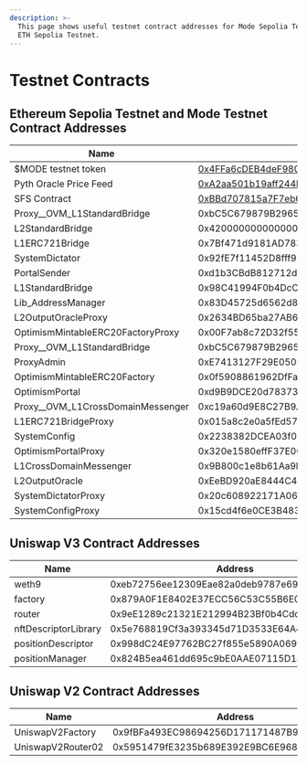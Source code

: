 ```yaml
---
description: >-
  This page shows useful testnet contract addresses for Mode Sepolia Testnet and
  ETH Sepolia Testnet.
---
```


# Testnet Contracts

## Ethereum **Sepolia Testnet and Mode Testnet Contract Addresses**

<table><thead><tr><th width="304">Name </th><th>Address</th></tr></thead><tbody><tr><td>$MODE testnet token</td><td><a href="https://sepolia.explorer.mode.network/token/0x4FFa6cDEB4deF980b75e3F4764797A2CAd1fAEF3">0x4FFa6cDEB4deF980b75e3F4764797A2CAd1fAEF3</a></td></tr><tr><td>Pyth Oracle Price Feed</td><td><a href="https://sepolia.explorer.mode.network/address/0xA2aa501b19aff244D90cc15a4Cf739D2725B5729">0xA2aa501b19aff244D90cc15a4Cf739D2725B5729</a></td></tr><tr><td>SFS Contract</td><td><a href="https://sepolia.explorer.mode.network/address/0xBBd707815a7F7eb6897C7686274AFabd7B579Ff6">0xBBd707815a7F7eb6897C7686274AFabd7B579Ff6</a></td></tr><tr><td>Proxy__OVM_L1StandardBridge</td><td>0xbC5C679879B2965296756CD959C3C739769995E2</td></tr><tr><td>L2StandardBridge</td><td>0x4200000000000000000000000000000000000010</td></tr><tr><td>L1ERC721Bridge</td><td>0x7Bf471d9181AD783c7510243D1B0EBc6f29e9a81</td></tr><tr><td>SystemDictator</td><td>0x92fE7f11452D8fff92ebfFb47036e0443ea110F1</td></tr><tr><td>PortalSender</td><td>0xd1b3CBdB812712d71F5440Af34bf605b34b6c21C</td></tr><tr><td>L1StandardBridge</td><td>0x98C41994F0b4DcCD52fad6BfeA6615de34C2ce0f</td></tr><tr><td>Lib_AddressManager</td><td>0x83D45725d6562d8CD717673D6bb4c67C07dC1905</td></tr><tr><td>L2OutputOracleProxy</td><td>0x2634BD65ba27AB63811c74A63118ACb312701Bfa</td></tr><tr><td>OptimismMintableERC20FactoryProxy</td><td>0x00F7ab8c72D32f55cFf15e8901C2F9f2BF29A3C0</td></tr><tr><td>Proxy__OVM_L1StandardBridge</td><td>0xbC5C679879B2965296756CD959C3C739769995E2</td></tr><tr><td>ProxyAdmin</td><td>0xE7413127F29E050Df65ac3FC9335F85bB10091AE</td></tr><tr><td>OptimismMintableERC20Factory</td><td>0x0f5908861962DfFaB7e4d9a1c9F513F1988E8dCC</td></tr><tr><td>OptimismPortal</td><td>0xd9B9DCE20d7837379cbD4Fa1a58Bc70E595bb9a5</td></tr><tr><td>Proxy__OVM_L1CrossDomainMessenger</td><td>0xc19a60d9E8C27B9A43527c3283B4dd8eDC8bE15C</td></tr><tr><td>L1ERC721BridgeProxy</td><td>0x015a8c2e0a5fEd579dbb05fd290e413Adc6FC24A</td></tr><tr><td>SystemConfig</td><td>0x2238382DCEA03f024993c8a0355917c80B20301F</td></tr><tr><td>OptimismPortalProxy</td><td>0x320e1580effF37E008F1C92700d1eBa47c1B23fD</td></tr><tr><td>L1CrossDomainMessenger</td><td>0x9B800c1e8b61Aa9D141BCD317dDe7849F7A043E5</td></tr><tr><td>L2OutputOracle</td><td>0xEeBD920aE8444C4F5d6aD07879cCBeb53663d93A</td></tr><tr><td>SystemDictatorProxy</td><td>0x20c608922171A06A7bC5448acf6197fEE7448a8b</td></tr><tr><td>SystemConfigProxy</td><td>0x15cd4f6e0CE3B4832B33cB9c6f6Fe6fc246754c2</td></tr></tbody></table>

## **Uniswap V3 Contract Addresses**

<table><thead><tr><th width="306">Name </th><th>Address</th></tr></thead><tbody><tr><td>weth9</td><td>0xeb72756ee12309Eae82a0deb9787e69f5b62949c</td></tr><tr><td>factory</td><td>0x879A0F1E8402E37ECC56C53C55B6E02EB704eDD4</td></tr><tr><td>router</td><td>0x9eE1289c21321E212994B23Bf0b4Cdc453C17EEE</td></tr><tr><td>nftDescriptorLibrary</td><td>0x5e768819Cf3a393345d71D3533E64A4A925F23a9</td></tr><tr><td>positionDescriptor</td><td>0x998dC24E97762BC27f855e5890A0695cad1a3541</td></tr><tr><td>positionManager</td><td>0x824B5ea461dd695c9bE0AAE07115D1aA1cf737DC</td></tr></tbody></table>

## **Uniswap V2 Contract Addresses**

<table><thead><tr><th width="310">Name</th><th>Address</th></tr></thead><tbody><tr><td>UniswapV2Factory</td><td>0x9fBFa493EC98694256D171171487B9D47D849Ba9</td></tr><tr><td>UniswapV2Router02</td><td>0x5951479fE3235b689E392E9BC6E968CE10637A52</td></tr></tbody></table>
